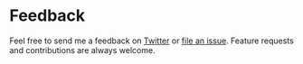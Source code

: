 # Feedback

Feel free to send me a feedback on [Twitter](https://twitter.com/celicoo) or [file an issue](https://github.com/celicoo/docli/issues). Feature requests and contributions are always welcome.
